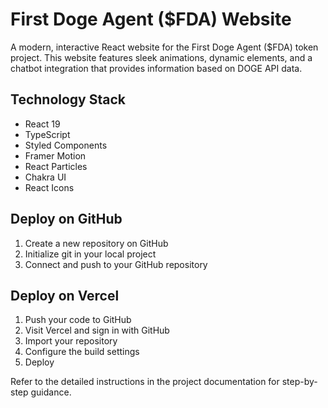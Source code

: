 # First Doge Agent ($FDA) Website

A modern, interactive React website for the First Doge Agent ($FDA) token project. This website features sleek animations, dynamic elements, and a chatbot integration that provides information based on DOGE API data.

## Technology Stack

- React 19
- TypeScript
- Styled Components
- Framer Motion
- React Particles
- Chakra UI
- React Icons

## Deploy on GitHub

1. Create a new repository on GitHub
2. Initialize git in your local project
3. Connect and push to your GitHub repository

## Deploy on Vercel

1. Push your code to GitHub
2. Visit Vercel and sign in with GitHub
3. Import your repository
4. Configure the build settings
5. Deploy

Refer to the detailed instructions in the project documentation for step-by-step guidance.
